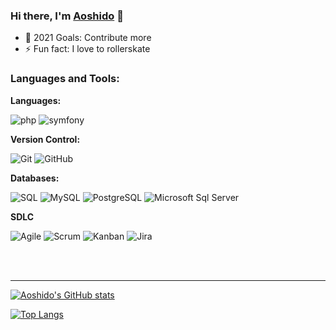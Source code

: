 ### Hi there, I'm [Aoshido][website] 👋 

- 🥅 2021 Goals: Contribute more
- ⚡ Fun fact: I love to  rollerskate

### Languages and Tools:

**Languages:**


![php](https://img.shields.io/badge/-php-grey?style=flat-square&logo=php&logoColor=white)
![symfony](https://img.shields.io/badge/-symfony-green?style=flat-square&logo=symfony&logoColor=white)

**Version Control:**


![Git](https://img.shields.io/badge/-Git-%23F05032?style=flat-square&logo=git&logoColor=ffffff)
![GitHub](https://img.shields.io/badge/-GitHub-181717?style=flat-square&logo=github)

**Databases:**


![SQL](https://img.shields.io/badge/-SQL-orange?style=flat-square&logo=sql)
![MySQL](https://img.shields.io/badge/-MySQL-darkblue?style=flat-square&logo=mysql&logoColor=ffffff)
![PostgreSQL](https://img.shields.io/badge/-PostgreSQL-blue?style=flat-square&logo=postgresql&logoColor=ffffff)
![Microsoft Sql Server](https://img.shields.io/badge/-Sql%20Server-yellow?style=flat-square&logo=microsoft-sql-server&logoColor=ffffff)

**SDLC**


![Agile](https://img.shields.io/badge/Agile-blue?style=flat-square&logo=Agile&logoColor=white)
![Scrum](https://img.shields.io/badge/Scrum-green?style=flat-square&logo=Scrum&logoColor=white)
![Kanban](https://img.shields.io/badge/Kanban-red?style=flat-square&logo=Kanban&logoColor=white)
![Jira](https://img.shields.io/badge/-Jira-0052CC?style=flat-square&logo=jira&logoColor=white)

<br />
<br />

---


[![Aoshido's GitHub stats](https://github-readme-stats.vercel.app/api?username=Aoshido&count_private=true&theme=tokyonight)](https://github.com/Aoshido/github-readme-stats)

[![Top Langs](https://github-readme-stats.vercel.app/api/top-langs/?username=aoshido&layout=compact&theme=tokyonight)](https://github.com/Aoshido/github-readme-stats)


[website]: https://aoshido.com
